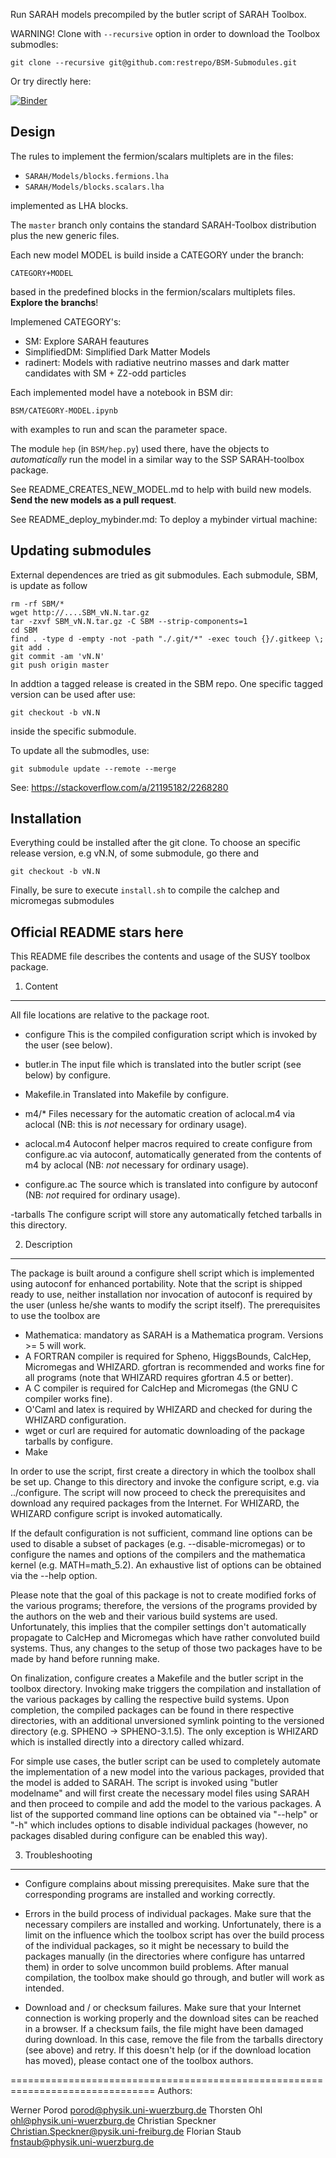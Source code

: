 Run SARAH models precompiled by the butler script of SARAH Toolbox.

WARNING! Clone with `--recursive` option in order to download the Toolbox submodles:
```
git clone --recursive git@github.com:restrepo/BSM-Submodules.git
```

Or try directly here:

[![Binder](http://mybinder.org/badge.svg)](http://mybinder.org/repo/restrepo/SimplifiedDM-SDFDM-Toolbox)

Design
-----------------------------------------------------------------------------
The rules to implement the fermion/scalars multiplets are in the files:

- `SARAH/Models/blocks.fermions.lha`
- `SARAH/Models/blocks.scalars.lha`

implemented as LHA blocks.

The `master` branch only contains the standard SARAH-Toolbox distribution plus
the new generic files.

Each new model MODEL is build inside a CATEGORY under the branch:

 `CATEGORY+MODEL`

based in the predefined blocks in the fermion/scalars multiplets files. __Explore the branchs__!

Implemened CATEGORY's:

- SM: Explore SARAH feautures
- SimplifiedDM: Simplified Dark Matter Models
- radinert:  Models with radiative neutrino masses and dark matter candidates with SM + Z2-odd particles 

Each implemented model have a notebook in BSM dir:

 `BSM/CATEGORY-MODEL.ipynb`

with examples to run and scan the parameter space.

The module `hep` (in `BSM/hep.py`) used there, have the objects to _automatically_ run the model in a similar way to the SSP SARAH-toolbox package.

See README_CREATES_NEW_MODEL.md to help with build new models. __Send the new models as a pull request__.

See README_deploy_mybinder.md: To deploy a mybinder virtual machine:


Updating submodules
------------------------------------------------------------------------
External dependences are tried as git submodules. Each submodule, SBM, is update as follow
```
rm -rf SBM/*
wget http://....SBM_vN.N.tar.gz
tar -zxvf SBM_vN.N.tar.gz -C SBM --strip-components=1
cd SBM
find . -type d -empty -not -path "./.git/*" -exec touch {}/.gitkeep \;
git add .
git commit -am 'vN.N'
git push origin master
```
In addtion a tagged release is created in the SBM repo. One specific tagged version
can be used after use:
```
git checkout -b vN.N
```
inside the specific submodule.


To update all the submodles, use:
```
git submodule update --remote --merge
```
See: https://stackoverflow.com/a/21195182/2268280

Installation
------------------------------------------------------------------------------
Everything could be installed after the git clone. To choose an specific release version,
e.g vN.N, of some submodule, go there and 
```
git checkout -b vN.N
```
Finally, be sure to execute `install.sh` to compile the calchep and micromegas submodules

Official README stars here
-------------------------------------------------------------------------------
This README file describes the contents and usage of the SUSY toolbox package.

1) Content
-------------------------------------------------------------------------------

All file locations are relative to the package root.

- configure
This is the compiled configuration script which is invoked by the user (see
below).

- butler.in
The input file which is translated into the butler script (see below) by
configure.

- Makefile.in
Translated into Makefile by configure.

- m4/*
Files necessary for the automatic creation of aclocal.m4 via aclocal (NB: this
is _not_ necessary for ordinary usage).

- aclocal.m4
Autoconf helper macros required to create configure from configure.ac via
autoconf, automatically generated from the contents of m4 by aclocal (NB: _not_
necessary for ordinary usage).

- configure.ac
The source which is translated into configure by autoconf (NB: _not_ required
for ordinary usage).

-tarballs
The configure script will store any automatically fetched tarballs in this
directory.

2) Description
-------------------------------------------------------------------------------

The package is built around a configure shell script which is implemented using
autoconf for enhanced portability. Note that the script is shipped ready to use,
neither installation nor invocation of autoconf is required by the user (unless
he/she wants to modify the script itself). The prerequisites to use the toolbox
are

- Mathematica: mandatory as SARAH is a Mathematica program. Versions >= 5 will
  work.
- A FORTRAN compiler is required for Spheno, HiggsBounds, CalcHep, Micromegas
  and WHIZARD. gfortran is recommended and works fine for all programs (note
  that WHIZARD requires gfortran 4.5 or better).
- A C compiler is required for CalcHep and Micromegas (the GNU C compiler works
  fine).
- O'Caml and latex is required by WHIZARD and checked for during the WHIZARD
  configuration.
- wget or curl are required for automatic downloading of the package tarballs by
  configure.
- Make

In order to use the script, first create a directory in which the toolbox shall
be set up. Change to this directory and invoke the configure script, e.g. via
../configure. The script will now proceed to check the prerequisites and
download any required packages from the Internet. For WHIZARD, the WHIZARD
configure script is invoked automatically.

If the default configuration is not sufficient, command line options can be used
to disable a subset of packages (e.g. --disable-micromegas) or to configure the
names and options of the compilers and the mathematica kernel (e.g.
MATH=math_5.2). An exhaustive list of options can be obtained via the --help
option.

Please note that the goal of this package is not to create modified forks of the
various programs; therefore, the versions of the programs provided by the
authors on the web and their various build systems are used. Unfortunately, this
implies that the compiler settings don't automatically propagate to CalcHep and
Micromegas which have rather convoluted build systems.  Thus, any changes to the
setup of those two packages have to be made by hand before running make.

On finalization, configure creates a Makefile and the butler script in the
toolbox directory. Invoking make triggers the compilation and installation of
the various packages by calling the respective build systems. Upon completion,
the compiled packages can be found in there respective directories, with an
additional unversioned symlink pointing to the versioned directory (e.g. SPHENO ->
SPHENO-3.1.5). The only exception is WHIZARD which is installed directly into a
directory called whizard.

For simple use cases, the butler script can be used to completely automate the
implementation of a new model into the various packages, provided that the model
is added to SARAH. The script is invoked using "butler modelname" and will first
create the necessary model files using SARAH and then proceed to compile and add
the model to the various packages. A list of the supported command line options
can be obtained via "--help" or "-h" which includes options to disable
individual packages (however, no packages disabled during configure can be
enabled this way).

3) Troubleshooting
-------------------------------------------------------------------------------

- Configure complains about missing prerequisites.
  Make sure that the corresponding programs are installed and working correctly.

- Errors in the build process of individual packages.
  Make sure that the necessary compilers are installed and working.
  Unfortunately, there is a limit on the influence which the toolbox script has
  over the build process of the individual packages, so it might be necessary to
  build the packages manually (in the directories where configure has untarred
  them) in order to solve uncommon build problems. After manual compilation, the
  toolbox make should go through, and butler will work as intended.

- Download and / or checksum failures.
  Make sure that your Internet connection is working properly and the download
  sites can be reached in a browser. If a checksum fails, the file might have
  been damaged during download. In this case, remove the file from the tarballs
  directory (see above) and retry. If this doesn't help (or if the download
  location has moved), please contact one of the toolbox authors.

===============================================================================
Authors:

Werner Porod         porod@physik.uni-wuerzburg.de
Thorsten Ohl         ohl@physik.uni-wuerzburg.de
Christian Speckner   Christian.Speckner@pysik.uni-freiburg.de
Florian Staub        fnstaub@physik.uni-wuerzburg.de
